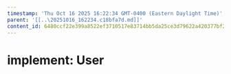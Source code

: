 ```yaml
---
timestamp: 'Thu Oct 16 2025 16:22:34 GMT-0400 (Eastern Daylight Time)'
parent: '[[..\20251016_162234.c18bfa7d.md]]'
content_id: 6480ccf22e399a8522ef3710517e83714bb5da25ce3d79622a420377bf2a1680
---
```


# implement: User
